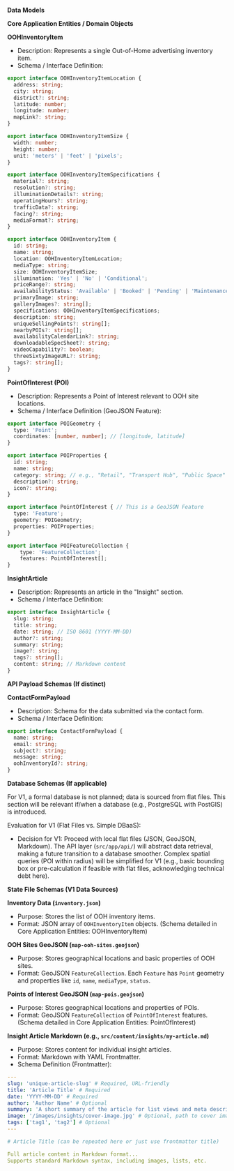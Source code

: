 **Data Models**

**Core Application Entities / Domain Objects**

**OOHInventoryItem**

  * Description: Represents a single Out-of-Home advertising inventory item.
  * Schema / Interface Definition:

<!-- end list -->

```typescript
export interface OOHInventoryItemLocation {
  address: string;
  city: string;
  district?: string;
  latitude: number;
  longitude: number;
  mapLink?: string;
}

export interface OOHInventoryItemSize {
  width: number;
  height: number;
  unit: 'meters' | 'feet' | 'pixels';
}

export interface OOHInventoryItemSpecifications {
  material?: string;
  resolution?: string;
  illuminationDetails?: string;
  operatingHours?: string;
  trafficData?: string;
  facing?: string;
  mediaFormat?: string;
}

export interface OOHInventoryItem {
  id: string;
  name: string;
  location: OOHInventoryItemLocation;
  mediaType: string;
  size: OOHInventoryItemSize;
  illumination: 'Yes' | 'No' | 'Conditional';
  priceRange?: string;
  availabilityStatus: 'Available' | 'Booked' | 'Pending' | 'Maintenance';
  primaryImage: string;
  galleryImages?: string[];
  specifications: OOHInventoryItemSpecifications;
  description: string;
  uniqueSellingPoints?: string[];
  nearbyPOIs?: string[];
  availabilityCalendarLink?: string;
  downloadableSpecSheet?: string;
  videoCapability?: boolean;
  threeSixtyImageURL?: string;
  tags?: string[];
}
```

**PointOfInterest (POI)**

  * Description: Represents a Point of Interest relevant to OOH site locations.
  * Schema / Interface Definition (GeoJSON Feature):

<!-- end list -->

```typescript
export interface POIGeometry {
  type: 'Point';
  coordinates: [number, number]; // [longitude, latitude]
}

export interface POIProperties {
  id: string;
  name: string;
  category: string; // e.g., "Retail", "Transport Hub", "Public Space"
  description?: string;
  icon?: string;
}

export interface PointOfInterest { // This is a GeoJSON Feature
  type: 'Feature';
  geometry: POIGeometry;
  properties: POIProperties;
}

export interface POIFeatureCollection {
    type: 'FeatureCollection';
    features: PointOfInterest[];
}
```

**InsightArticle**

  * Description: Represents an article in the "Insight" section.
  * Schema / Interface Definition:

<!-- end list -->

```typescript
export interface InsightArticle {
  slug: string;
  title: string;
  date: string; // ISO 8601 (YYYY-MM-DD)
  author?: string;
  summary: string;
  image?: string;
  tags?: string[];
  content: string; // Markdown content
}
```

**API Payload Schemas (If distinct)**

**ContactFormPayload**

  * Description: Schema for the data submitted via the contact form.
  * Schema / Interface Definition:

<!-- end list -->

```typescript
export interface ContactFormPayload {
  name: string;
  email: string;
  subject?: string;
  message: string;
  oohInventoryId?: string;
}
```

**Database Schemas (If applicable)**

For V1, a formal database is not planned; data is sourced from flat files. This section will be relevant if/when a database (e.g., PostgreSQL with PostGIS) is introduced.

Evaluation for V1 (Flat Files vs. Simple DBaaS):

  * Decision for V1: Proceed with local flat files (JSON, GeoJSON, Markdown). The API layer (`src/app/api/`) will abstract data retrieval, making a future transition to a database smoother. Complex spatial queries (POI within radius) will be simplified for V1 (e.g., basic bounding box or pre-calculation if feasible with flat files, acknowledging technical debt here).

**State File Schemas (V1 Data Sources)**

**Inventory Data (`inventory.json`)**

  * Purpose: Stores the list of OOH inventory items.
  * Format: JSON array of `OOHInventoryItem` objects. (Schema detailed in Core Application Entities: OOHInventoryItem)

**OOH Sites GeoJSON (`map-ooh-sites.geojson`)**

  * Purpose: Stores geographical locations and basic properties of OOH sites.
  * Format: GeoJSON `FeatureCollection`. Each `Feature` has `Point` geometry and properties like `id`, `name`, `mediaType`, `status`.

**Points of Interest GeoJSON (`map-pois.geojson`)**

  * Purpose: Stores geographical locations and properties of POIs.
  * Format: GeoJSON `FeatureCollection` of `PointOfInterest` features. (Schema detailed in Core Application Entities: PointOfInterest)

**Insight Article Markdown (e.g., `src/content/insights/my-article.md`)**

  * Purpose: Stores content for individual insight articles.
  * Format: Markdown with YAML Frontmatter.
  * Schema Definition (Frontmatter):

<!-- end list -->

```yaml
---
slug: 'unique-article-slug' # Required, URL-friendly
title: 'Article Title' # Required
date: 'YYYY-MM-DD' # Required
author: 'Author Name' # Optional
summary: 'A short summary of the article for list views and meta descriptions.' # Required
image: '/images/insights/cover-image.jpg' # Optional, path to cover image
tags: ['tag1', 'tag2'] # Optional
---

# Article Title (can be repeated here or just use frontmatter title)

Full article content in Markdown format...
Supports standard Markdown syntax, including images, lists, etc.
``` 